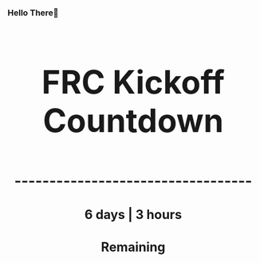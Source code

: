 ### Hello There👋

<!---START-TIMER--->
<h3 align='center' style='font-size: 64px;'>FRC Kickoff Countdown</h3>
<h3 align='center' style='font-size: 30px;'>----------------------------------</h3>
<h3 align='center' style='font-size: 25px;'>6 days | 3 hours</h3>
<h3 align='center' style='font-size: 25px;'>Remaining</h3>
<!---END-TIMER--->

